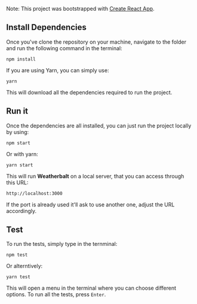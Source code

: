 Note: This project was bootstrapped with [Create React App](https://github.com/facebookincubator/create-react-app).

## Install Dependencies

Once you've clone the repository on your machine, navigate to the folder and run the following command in the terminal:

`npm install`

If you are using Yarn, you can simply use:

`yarn`

This will download all the dependencies required to run the project.

## Run it

Once the dependencies are all installed, you can just run the project locally by using:

`npm start`

Or with yarn:

`yarn start`

This will run **Weatherbalt** on a local server, that you can access through this URL:

`http://localhost:3000`

If the port is already used it'll ask to use another one, adjust the URL accordingly.

## Test

To run the tests, simply type in the ternminal:

`npm test`

Or alterntively:

`yarn test`

This will open a menu in the terminal where you can choose different options. To run all the tests, press `Enter`.

